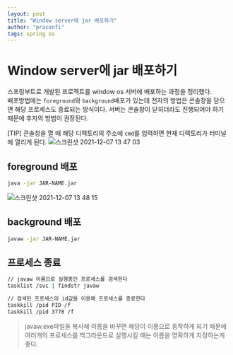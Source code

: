 ```yaml
---
layout: post
title: "Window server에 jar 배포하기"
author: "praconfi"
tags: spring os
---
```


# Window server에 jar 배포하기
스프링부트로 개발된 프로젝트를 window os 서버에 배포하는 과정을 정리했다.  
배포방법에는 `foreground`와 `background`배포가 있는데 전자의 방법은 콘솔창을 닫으면 해당 프로세스도 종료되는 방식이다. 서버는 콘솔창이 닫히더라도 진행되어야 하기 때문에 후자의 방법이 권장된다.

[TIP] 콘솔창을 열 때 해당 디렉토리의 주소에 `cmd`를 입력하면 현재 디렉토리가 터미널에 열리게 된다.
![스크린샷 2021-12-07 13 47 03](https://user-images.githubusercontent.com/64571546/145666593-bc3231b0-e0f8-4c78-8dd1-ffa30a4a5149.png)
## foreground 배포
```bash
java -jar JAR-NAME.jar
```
![스크린샷 2021-12-07 13 48 15](https://user-images.githubusercontent.com/64571546/145666645-4367f5c6-9876-4107-8755-eb765f131f1e.png)

## background 배포
```bash
javaw -jar JAR-NAME.jar
```
## 프로세스 종료
```bash
// javaw 이름으로 실행중인 프로세스를 검색한다
tasklist /svc | findstr javaw 

// 검색된 프로세스의 id값을 이용해 프로세스를 종료한다
taskkill /pid PID /f
taskkill /pid 3778 /f
```

>javaw.exe파일을 복사해 이름을 바꾸면 해당이 이름으로 동작하게 되기 때문에 여러개의 프로세스를 백그라운드로 실행시킬 때는 이름을 명확하게 지정하는게 좋다.